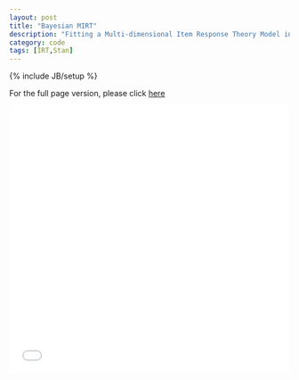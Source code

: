 ```yaml
---
layout: post
title: "Bayesian MIRT"
description: "Fitting a Multi-dimensional Item Response Theory Model in Stan"
category: code
tags: [IRT,Stan]
---
```

{% include JB/setup %}

For the full page version, please click [here](/assets/projects/BayesianMIRT/BayesianMIRT.html)

<div style='position: relative; width: 100%; height: 0px; padding-bottom: 95%;'>
<iframe style='position: absolute; left: 0px; top: 0px; width: 100%; height: 100%'
        frameborder="0" 
       src="/assets/projects/BayesianMIRT/BayesianMIRT.html"></iframe>
</div>

